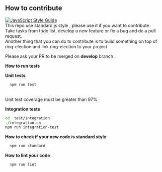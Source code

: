 <h2 id="contribute">How to contribute</h2>

[![JavaScript Style Guide](https://cdn.rawgit.com/standard/standard/master/badge.svg)](https://github.com/standard/standard)<br>
This repo use standard js style , please use it if you want to contribute <br>
Take tasks from todo list, develop a new feature or fix a bug and do a pull request.<br>
Another thing that you can do to contribute is to build something on top of ring-election and link ring-election to your project <br>

Please ask your PR to be merged on <strong>develop</strong> branch . <br>

<strong>How to run tests</strong><br>

<strong>Unit tests </strong> <br>

```bash
  npm run test
```
<br>
Unit test coverage must be greater than 97%

<strong>Integration tests</strong><br>

```bash
cd  test/integration
./integration.sh
npm run integration-test
```


<strong> How to check if your new code is standard style </strong><br>
```bash
  npm run standard
```
<strong>How to lint your code</strong><br>
```bash
  npm run lint
```
